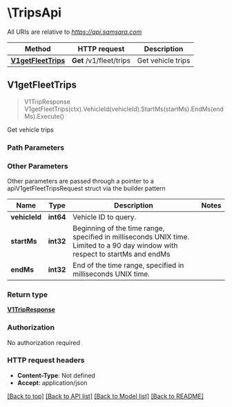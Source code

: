 # \TripsApi

All URIs are relative to *https://api.samsara.com*

Method | HTTP request | Description
------------- | ------------- | -------------
[**V1getFleetTrips**](TripsApi.md#V1getFleetTrips) | **Get** /v1/fleet/trips | Get vehicle trips



## V1getFleetTrips

> V1TripResponse V1getFleetTrips(ctx).VehicleId(vehicleId).StartMs(startMs).EndMs(endMs).Execute()

Get vehicle trips



### Path Parameters



### Other Parameters

Other parameters are passed through a pointer to a apiV1getFleetTripsRequest struct via the builder pattern


Name | Type | Description  | Notes
------------- | ------------- | ------------- | -------------
 **vehicleId** | **int64** | Vehicle ID to query. | 
 **startMs** | **int32** | Beginning of the time range, specified in milliseconds UNIX time. Limited to a 90 day window with respect to startMs and endMs | 
 **endMs** | **int32** | End of the time range, specified in milliseconds UNIX time. | 

### Return type

[**V1TripResponse**](V1TripResponse.md)

### Authorization

No authorization required

### HTTP request headers

- **Content-Type**: Not defined
- **Accept**: application/json

[[Back to top]](#) [[Back to API list]](../README.md#documentation-for-api-endpoints)
[[Back to Model list]](../README.md#documentation-for-models)
[[Back to README]](../README.md)

